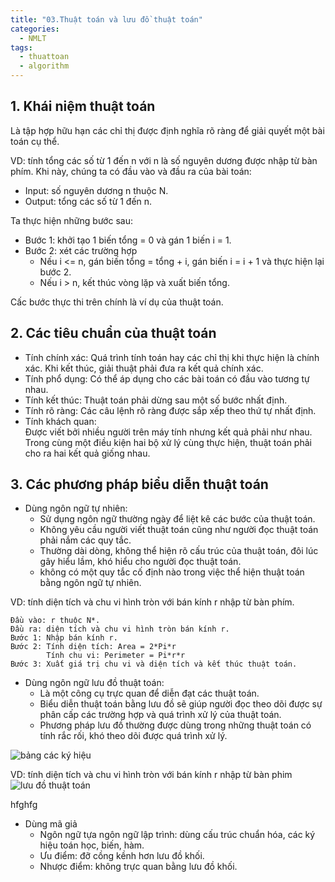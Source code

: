 ```yaml
---
title: "03.Thuật toán và lưu đồ thuật toán"
categories:
  - NMLT
tags:
  - thuattoan
  - algorithm
---
```

## 1. Khái niệm thuật toán
Là tập hợp hữu hạn các chỉ thị được định nghĩa rõ ràng để giải quyết một bài toán cụ thể.

VD: tính tổng các số từ 1 đến n với n là số nguyên dương được nhập từ bàn phím.
Khi này, chúng ta có đầu vào và đầu ra của bài toán:
- Input: số nguyên dương n thuộc N.
- Output: tổng các số từ 1 đến n.

Ta thực hiện những bước sau:
- Bước 1: khởi tạo 1 biến tổng = 0 và gán 1 biến i = 1.
- Bước 2: xét các trường hợp
  + Nếu i <= n, gán biến tổng = tổng + i, gán biến i = i + 1 và thực hiện lại bước 2.
  + Nếu i > n, kết thúc vòng lặp và xuất biến tổng.

Cấc bước thực thi trên chính là ví dụ của thuật toán.

## 2. Các tiêu chuẩn của thuật toán
- Tính chính xác: 
Quá trình tính toán hay các chỉ thị khi thực hiện là chính xác. Khi kết thúc, giải thuật phải đưa ra kết quả chính xác. 
- Tính phổ dụng: 
Có thể áp dụng cho các bài toán có đầu vào tương tự nhau. 
- Tính kết thúc: 
Thuật toán phải dừng sau một số bước nhất định.
- Tính rõ ràng: 
Các câu lệnh rõ ràng được sắp xếp theo thứ tự nhất định. 
- Tính khách quan:  
Được viết bởi nhiều người trên máy tính nhưng kết quả phải như nhau. Trong cùng một điều kiện hai bộ xử lý cùng thực hiện, thuật toán phải cho ra hai kết quả giống nhau. 

## 3. Các phương pháp biểu diễn thuật toán
- Dùng ngôn ngữ tự nhiên: 
  + Sử dụng ngôn ngữ thường ngày để liệt kê các bước của thuật toán.
  + Không yêu cầu người viết thuật toán cũng như người đọc thuật toán phải nắm các quy tắc.
  + Thường dài dòng, không thể hiện rõ cấu trúc của thuật toán, đôi lúc gây hiểu lầm, khó hiểu cho người đọc thuật toán.
  + không có một quy tắc cố định nào trong việc thể hiện thuật toán bằng ngôn ngữ tự nhiên.

VD: tính diện tích và chu vi hình tròn với bán kính r nhập từ bàn phím.

    Đầu vào: r thuộc N*.
    Đầu ra: diện tích và chu vi hình tròn bán kính r.
    Bước 1: Nhập bán kính r.
    Bước 2: Tính diện tích: Area = 2*Pi*r
            Tính chu vi: Perimeter = Pi*r*r
    Bước 3: Xuất giá trị chu vi và diện tích và kết thúc thuật toán.

- Dùng ngôn ngữ lưu đồ thuật toán:
  + Là một công cụ trực quan để diễn đạt các thuật toán.
  + Biểu diễn thuật toán bằng lưu đồ sẽ giúp người đọc theo dõi được sự phân cấp các trường hợp và quá trình xử lý của thuật toán.
  + Phương pháp lưu đồ thường được dùng trong những thuật toán có tính rắc rối, khó theo dõi được quá trình xử lý. 

![bảng các ký hiệu](https://suachuatulanh.edu.vn/wp-content/uploads/ky-hieu-luu-do-thuat-toan-1024x867-1.png)

VD: tính diện tích và chu vi hình tròn với bán kính r nhập từ bàn phim
![lưu đồ thuật toán](https://giadungnhaviet.com/wp-content/uploads/2019/08/giai-thuat-tinh-chu-vi-dien-tich.png)

hfghfg
- Dùng mã giả
  + Ngôn ngữ tựa ngôn ngữ lập trình: dùng cấu trúc chuẩn hóa, các ký hiệu toán học, biến, hàm.
  + Ưu điểm: đỡ cồng kềnh hơn lưu đồ khối.
  + Nhược điểm: không trực quan bằng lưu đồ khối.